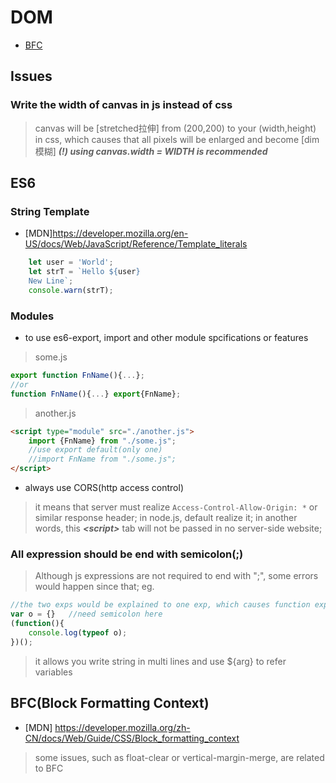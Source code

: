 # DOM

* [BFC](#BFC(Block-Formatting-Context))

## Issues

### Write the width of canvas in js instead of css

> canvas will be [stretched拉伸] from (200,200) to your (width,height) in css, which causes that all pixels will be enlarged and become [dim模糊]
***(!) using canvas.width = WIDTH is recommended***

## ES6

### String Template

* [MDN]<https://developer.mozilla.org/en-US/docs/Web/JavaScript/Reference/Template_literals>

```js
    let user = 'World';
    let strT = `Hello ${user}
    New Line`;
    console.warn(strT);
```

### Modules

* to use es6-export, import and other module spcifications or features

> some.js

```js
export function FnName(){...};
//or
function FnName(){...} export{FnName};
```

> another.js

```html
<script type="module" src="./another.js">
    import {FnName} from "./some.js";
    //use export default(only one)
    //import FnName from "./some.js";
</script>
```

* always use CORS(http access control)

> it means that server must realize `Access-Control-Allow-Origin: *` or similar response header;
> in node.js, default realize it;
> in another words, this ***&lt;script>*** tab will not be passed in no server-side website;

### All expression should be end with semicolon(;)

> Although js expressions are not required to end with ";", some errors would happen since that;
> eg.

```js
//the two exps would be explained to one exp, which causes function exp fail;
var o = {}   //need semicolon here
(function(){
    console.log(typeof o);
})();
```

> it allows you write string in multi lines and use ${arg} to refer variables

## BFC(Block Formatting Context)

* [MDN] <https://developer.mozilla.org/zh-CN/docs/Web/Guide/CSS/Block_formatting_context>

> some issues, such as float-clear or vertical-margin-merge, are related to BFC
